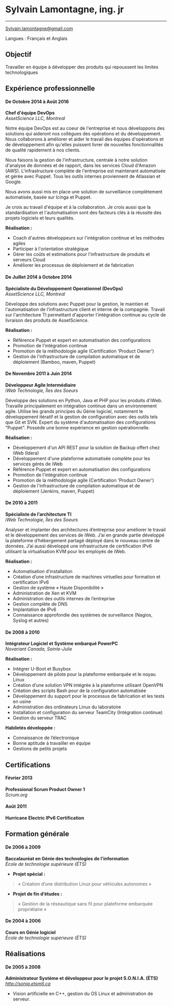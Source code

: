 Sylvain Lamontagne, ing. jr
===========================
---

Sylvain.lamontagne@gmail.com

Langues : Français et Anglais

Objectif
--------

Travailler en équipe à développer des produits qui repoussent les limites technologiques


Expérience professionnelle
--------------------------

#### De Octobre 2014 à Août 2016
**Chef d'équipe DevOps**  
_AssetScience LLC, Montreal_

Notre équipe DevOps est au coeur de l'entreprise et nous développons des solutions qui aideront nos collègues des opérations et du développement. Nous collaborons à améliorer et aider le travail des équipes d'opérations et de développement afin qu'elles puissent livrer de nouvelles fonctionnalités de qualité rapidement à nos clients.

Nous faisons la gestion de l'infrastructure, centrale à notre solution d'analyse de données et de rapport, dans les services Cloud d'Amazon (AWS). L'infrastructure complète de l'entreprise est maintenant automatisée et gérée avec Puppet. Tous les outils internes proviennent de Atlassian et Google.

Nous avons aussi mis en place une solution de surveillance complètement automatisée, basée sur Icinga et Puppet.

Je crois au travail d'équipe et à la collaboration.
Je crois aussi que la standardisation et l'automatisation sont des facteurs clés à la réussite des projets logiciels et leurs qualités.

**Réalisation :**

- Coach d'autres développeurs sur l'intégration continue et les méthodes agiles
- Participer à l'orientation stratégique
- Gérer les coûts et estimations pour l'infrastructure de produits et serveurs Cloud
- Améliorer les processus de déploiement et de fabrication


#### De Juillet 2014 à Octobre 2014
**Spécialiste du Développement Operationnel (DevOps)**  
_AssetScience LLC, Montreal_

Développe des solutions avec Puppet pour la gestion, le maintien et l'automatisation de l'infrastructure client et interne de la compagnie. Travail sur l'architecture TI permettant d'apporter l'intégration continue au cycle de livraison des produits de AssetScience.

**Réalisation :**

- Référence Puppet et expert en automatisation des configurations
- Promotion de l'intégration continue
- Promotion de la méthodologie agile (Certification 'Product Owner')
- Gestion de l'infrastructure de compilation automatique et de déploiement (Bamboo, maven, Puppet)


#### De Novembre 2011 à Juin 2014
**Développeur Agile Intermédiaire**  
_iWeb Technologie, Îles des Soeurs_

Développe des solutions en Python, Java et PHP pour les produits d'iWeb. Travaille principalement en intégration continue dans un environnement agile. Utilise les grands principes du Génie logiciel, notamment le développement itératif et la gestion de configuration avec des outils tels que Git et SVN. Expert du système d'automatisation des configurations "Puppet". Possède une bonne expérience en gestion opérationnelle.

**Réalisation :**

- Développement d'un API REST pour la solution de Backup offert chez iWeb (Idera)
- Développement d'une plateforme automatisée complète pour les services gérés de iWeb
- Référence Puppet et expert en automatisation des configurations
- Promotion de l'intégration continue
- Promotion de la méthodologie agile (Certification 'Product Owner')
- Gestion de l'infrastructure de compilation automatique et de déploiement (Jenkins, maven, Puppet)


#### De 2010 à 2011
**Spécialiste de l’architecture TI**  
_iWeb Technologie, Îles des Soeurs_

Analyser et implanter des architectures d’entreprise pour améliorer le travail et le développement des services de iWeb. J’ai en grande partie développé la plateforme d’hébergement partagé déployé dans le nouveau centre de données. J’ai aussi développé une infrastructure de certification IPv6 utilisant la virtualisation KVM pour les employés de iWeb.

**Réalisation :**

- Automatisation d’installation
- Création d’une infrastructure de machines virtuelles pour formation et certification IPv6
- Gestion de système « Haute Disponibilité »
- Administration de Xen et KVM
- Administration des outils internes de l’entreprise
- Gestion complète de DNS
- Implantation de IPv6
- Connaissance approfondie des systèmes de surveillance (Nagios, Syslog et autres)


#### De 2008 à 2010
**Intégrateur Logiciel et Système embarqué PowerPC**  
_Novariant Canada, Sainte-Julie_

**Réalisation :**

- Intégrer U-Boot et Busybox
- Développement de pilote pour la plateforme embarquée et le noyau Linux
- Création d’une solution VPN intégrée à la plateforme utilisant OpenVPN
- Création des scripts Bash pour de la configuration automatisée
- Développement du support pour le processus de fabrication et les tests en usine
- Administration des ordinateurs Linux du laboratoire
- Installation et configuration du serveur TeamCity (Intégration continue)
- Gestion du serveur TRAC

**Habiletés développée :**

- Connaissance de l’électronique
- Bonne aptitude à travailler en équipe
- Gestions de petits projets


Certifications
---------------

#### Février 2013
**Professional Scrum Product Owner 1**  
_Scrum.org_

#### Août 2011
**Hurricane Electric IPv6 Certification**


Formation générale
------------------

#### De 2006 à 2009
**Baccalauréat en Génie des technologies de l'information**  
_École de technologie supérieure (ÉTS)_

- __Projet spécial :__
> « Création d’une distribution Linux pour véhicules autonomes »
- __Projet de fin d’études :__
> « Gestion de la réseautique sans fil pour plateforme embarquée propriétaire »


#### De 2004 à 2006
**Cours en Génie logiciel**  
_École de technologie supérieure (ÉTS)_


Réalisations
------------

#### De 2005 à 2008
**Administrateur Système et développeur pour le projet  S.O.N.I.A. (ÉTS)**  
_http://sonia.etsmtl.ca_  
* Vision artificielle en C++, gestion du OS Linux et administration de serveur.
